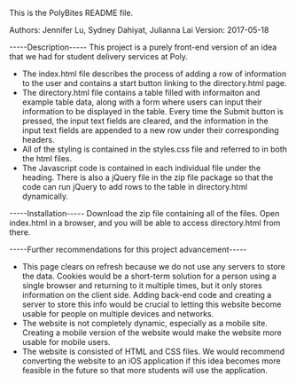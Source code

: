 This is the PolyBites README file.

Authors: Jennifer Lu, Sydney Dahiyat, Julianna Lai
Version: 2017-05-18

-----Description-----
This project is a purely front-end version of an idea that we had for student delivery services at Poly. 

- The index.html file describes the process of adding a row of information to the user and contains a start button linking to the directory.html page.
- The directory.html file contains a table filled with informaiton and example table data, along with a form where users can input their information to be displayed in the table. Every time the Submit button is pressed, the input text fields are cleared, and the information in the input text fields are appended to a new row under their corresponding headers.
- All of the styling is contained in the styles.css file and referred to in both the html files.
- The Javascript code is contained in each individual file under the <script></script> heading. There is also a jQuery file in the zip file package so that the code can run jQuery to add rows to the table in directory.html dynamically.

-----Installation-----
Download the zip file containing all of the files. Open index.html in a browser, and you will be able to access directory.html from there.

-----Further recommendations for this project advancement-----
- This page clears on refresh because we do not use any servers to store the data. Cookies would be a short-term solution for a person using a single browser and returning to it multiple times, but it only stores information on the client side. Adding back-end code and creating a server to store this info would be crucial to letting this website become usable for people on multiple devices and networks. 
- The website is not completely dynamic, especially as a mobile site. Creating a mobile version of the website would make the website more usable for mobile users.
- The website is consisted of HTML and CSS files. We would recommend converting the website to an iOS application if this idea becomes more feasible in the future so that more students will use the application.
